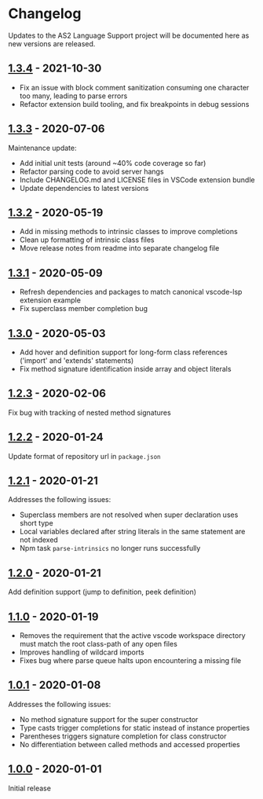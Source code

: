 # Changelog

Updates to the AS2 Language Support project will be documented here as new versions are released.

## [1.3.4](https://github.com/admvx/as2-language-support/compare/v1.3.3...v1.3.4) - 2021-10-30
- Fix an issue with block comment sanitization consuming one character too many, leading to parse errors
- Refactor extension build tooling, and fix breakpoints in debug sessions

## [1.3.3](https://github.com/admvx/as2-language-support/compare/v1.3.2...v1.3.3) - 2020-07-06
Maintenance update:
- Add initial unit tests (around ~40% code coverage so far)
- Refactor parsing code to avoid server hangs
- Include CHANGELOG.md and LICENSE files in VSCode extension bundle
- Update dependencies to latest versions

## [1.3.2](https://github.com/admvx/as2-language-support/compare/v1.3.1...v1.3.2) - 2020-05-19
- Add in missing methods to intrinsic classes to improve completions
- Clean up formatting of intrinsic class files
- Move release notes from readme into separate changelog file

## [1.3.1](https://github.com/admvx/as2-language-support/compare/v1.3.0...v1.3.1) - 2020-05-09
- Refresh dependencies and packages to match canonical vscode-lsp extension example
- Fix superclass member completion bug

## [1.3.0](https://github.com/admvx/as2-language-support/compare/v1.2.3...v1.3.0) - 2020-05-03
- Add hover and definition support for long-form class references ('import' and 'extends' statements)
- Fix method signature identification inside array and object literals

## [1.2.3](https://github.com/admvx/as2-language-support/compare/v1.2.2...v1.2.3) - 2020-02-06
Fix bug with tracking of nested method signatures

## [1.2.2](https://github.com/admvx/as2-language-support/compare/v1.2.1...v1.2.2) - 2020-01-24
Update format of repository url in `package.json`

## [1.2.1](https://github.com/admvx/as2-language-support/compare/v1.2.0...v1.2.1) - 2020-01-21
Addresses the following issues:
- Superclass members are not resolved when super declaration uses short type
- Local variables declared after string literals in the same statement are not indexed
- Npm task `parse-intrinsics` no longer runs successfully

## [1.2.0](https://github.com/admvx/as2-language-support/compare/v1.1.0...v1.2.0) - 2020-01-21
Add definition support (jump to definition, peek definition)

## [1.1.0](https://github.com/admvx/as2-language-support/compare/v1.0.1...v1.1.0) - 2020-01-19
- Removes the requirement that the active vscode workspace directory must match the root class-path of any open files
- Improves handling of wildcard imports
- Fixes bug where parse queue halts upon encountering a missing file

## [1.0.1](https://github.com/admvx/as2-language-support/compare/v1.0.0...v1.0.1) - 2020-01-08
Addresses the following issues:
- No method signature support for the super constructor
- Type casts trigger completions for static instead of instance properties
- Parentheses triggers signature completion for class constructor
- No differentiation between called methods and accessed properties

## [1.0.0](https://github.com/admvx/as2-language-support/releases/tag/v1.0.0) - 2020-01-01
Initial release
